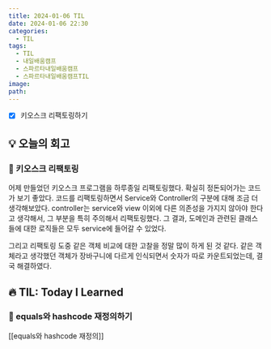 ```yaml
---
title: 2024-01-06 TIL
date: 2024-01-06 22:30
categories:
  - TIL
tags:
  - TIL
  - 내일배움캠프
  - 스파르타내일배움캠프
  - 스파르타내일배움캠프TIL
image: 
path:
---
```


- [x] 키오스크 리팩토링하기

## 💡 오늘의 회고
### 👀 키오스크 리팩토링
어제 만들었던 키오스크 프로그램을 하루종일 리팩토링했다. 확실히 정돈되어가는 코드가 보기 좋았다.
코드를 리팩토링하면서 Service와 Controller의 구분에 대해 조금 더 생각해보았다. controller는 service와 view 이외에 다른 의존성을 가지지 않아야 한다고 생각해서, 그 부분을 특히 주의해서 리팩토링했다. 그 결과, 도메인과 관련된 클래스들에 대한 로직들은 모두 service에 들어갈 수 있었다.

그리고 리팩토링 도중 같은 객체 비교에 대한 고찰을 정말 많이 하게 된 것 같다. 같은 객체라고 생각했던 객체가 장바구니에 다르게 인식되면서 숫자가 따로 카운트되었는데, 결국 해결하였다.


## 🔥 TIL: Today I Learned
### 👀 equals와 hashcode 재정의하기
[[equals와 hashcode 재정의]]
